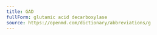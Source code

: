 ```yaml
---
title: GAD
fullForm: glutamic acid decarboxylase
source: https://openmd.com/dictionary/abbreviations/g
---
```

